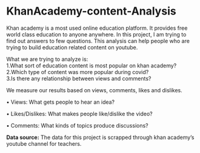 # KhanAcademy-content-Analysis

Khan academy is a most used online education platform. It provides free world class education to anyone anywhere. In this project, I am trying to find out answers to few questions. This analysis can help people who are trying to build education related content on youtube. 

What we are trying to analyze is:</br>
1.What sort of education content is most popular on khan academy?</br>
2.Which type of content was more popular during covid?</br>
3.Is there any relationship between views and comments?

We measure our results based on views, comments, likes and dislikes.

•	Views: What gets people to hear an idea?

•	Likes/Dislikes: What makes people like/dislike the video?

•	Comments: What kinds of topics produce discussions?

**Data source:** The data for this project is scrapped through khan academy’s youtube channel for teachers.

